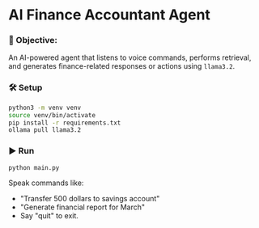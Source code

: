 # AI Finance Accountant Agent

### 🧠 Objective:
An AI-powered agent that listens to voice commands, performs retrieval, and generates finance-related responses or actions using `llama3.2`.

### 🛠️ Setup

```bash
python3 -m venv venv
source venv/bin/activate
pip install -r requirements.txt
ollama pull llama3.2
```

### ▶️ Run

```bash
python main.py
```

Speak commands like:
- "Transfer 500 dollars to savings account"
- "Generate financial report for March"
- Say "quit" to exit.